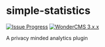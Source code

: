 # simple-statistics
[![Issue Progress](https://img.shields.io/badge/%E2%9C%93-Issue%20Progress-gray?labelColor=brightgreen&style=flat)](https://crypt.stanisic.nl/kanban/#/2/kanban/view/p6mqokEiUAhkSAJsJVWJyDn04dYvNAkWBLtt4PRF7ZU/)
[![WonderCMS 3.x.x](https://img.shields.io/badge/WonderCMS-3.x.x-%231ab?style=flat)](https://github.com/robiso/wondercms)

A privacy minded analytics plugin
